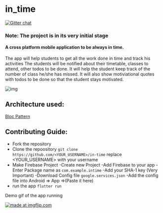 # in_time
[![Gitter chat](https://badges.gitter.im/gitterHQ/gitter.png)](https://gitter.im/in_time/Lobby)

### Note: The project is in its very initial stage

#### A cross platform mobile application to be always in time.
The app will help students to get all the work done in time and track his activities
The students will be notified about their timetable, classes to attend, other todos to be done.
It will help the student keep track of the number of class he/she has missed.
It will also show motiviational quotes with todos to be done so that the student stays motivated.

![img](./assets/img/wire.png)

## Architecture used:
 [Bloc Pattern](https://medium.com/flutterpub/architecting-your-flutter-project-bd04e144a8f1)



## Contributing Guide:

* Fork the repository
* Clone the repoository
`git clone https://github.com/<YOUR_USERNAME>/in-time`
replace <YOUR_USERNAME> with your username
* Make Firebase Project
    -Create new Project 
    -Add Firebase to your app
        -Enter Package name as `com.example.intime`
        -Add your SHA-1 key (Very Important)
        -Download Config file `google.services.json`
    -Add the config file into Android => App =>(Paste it here)      
* run the app `flutter run` 

Demo gif of the app running 

<a href="https://imgflip.com/gif/2pr4zr"><img src="https://i.imgflip.com/2pr4zr.gif" title="made at imgflip.com"/></a>


